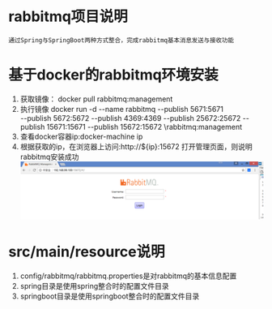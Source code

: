 # rabbitmq项目说明 #
    通过Spring与SpringBoot两种方式整合，完成rabbitmq基本消息发送与接收功能

# 基于docker的rabbitmq环境安装 #
1. 获取镜像： docker pull rabbitmq:management
2. 执行镜像
docker run -d --name rabbitmq --publish 5671:5671 \
--publish 5672:5672 --publish 4369:4369 --publish 25672:25672 --publish 15671:15671 --publish 15672:15672 \rabbitmq:management
1. 查看docker容器ip:docker-machine ip
2. 根据获取的ip，在浏览器上访问:http://${ip}:15672 打开管理页面，则说明rabbitmq安装成功
![](screenshots/rabbit-admin.png)

# src/main/resource说明 #
1. config/rabbitmq/rabbitmq.properties是对rabbitmq的基本信息配置
2. spring目录是使用spring整合时的配置文件目录
3. springboot目录是使用springboot整合时的配置文件目录